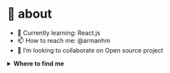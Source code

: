 # 🚀 about
- 🌱 Currently learning: React.js
- 📫 How to reach me: @armanhm
- 👯 I’m looking to collaborate on Open source project



<details>
  <summary><b>Where to find me</b></summary>

[![Github](https://img.shields.io/badge/-Github-181717?style=for-the-badge&logo=Github&logoColor=white)](https://github.com/armanhm)
[![LinkedIn](https://img.shields.io/badge/-LinkedIn-0077B5?style=for-the-badge&logo=LinkedIn&logoColor=white)](https://www.linkedin.com/in/arman-hm-75b6bb7a/)
[![Twitter](https://img.shields.io/badge/-Twitter-1DA1F2?style=for-the-badge&logo=Twitter&logoColor=white)](https://twitter.com/armanhm79)
[![Instagram](https://img.shields.io/badge/-Instagram-1DA1F2?style=for-the-badge&logo=Instagram&logoColor=white)](https://instagram.com/armanhm)
[![Telegram](https://img.shields.io/badge/-Telegram-1DA1F2?style=for-the-badge&logo=Telegram&logoColor=white)](https://instagram.com/armanhm)
